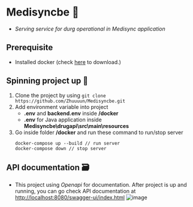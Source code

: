 # Medisyncbe 💊
- *Serving service for durg operational in Medisync application*
## Prerequisite
- Installed docker (check [here](https://www.docker.com/products/docker-desktop/) to download.)
## Spinning project up 🌌
1. Clone the project by using `git clone https://github.com/Zhuuuun/Medisyncbe.git`
2. Add environment variable into project
    - **.env** and **backend.env** inside **/docker**
    - **.env** for Java application inside **Medisyncbe\drugapi\src\main\resources** 
3. Go inside folder **/docker** and run these command to run/stop server
   ```
   docker-compose up --build // run server
   docker-compose down // stop server
   ```
## API documentation 🗃️
- This project using *Openapi* for documentation. After project is up and running, you can go check API documentation at [http://localhost:8080/swagger-ui/index.html](http://localhost:8080/swagger-ui/index.html)
  ![image](https://github.com/user-attachments/assets/2d8e3894-d427-4b05-84d7-ce84bf8ca632)
